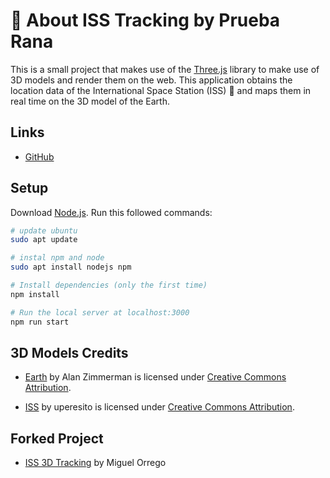 # :satellite: About ISS Tracking by Prueba Rana

This is a small project that makes use of the [Three.js](https://threejs.org/) library to make use of 3D models and render them on the web. This application obtains the location data of the International Space Station (ISS) :rocket: and maps them in real time on the 3D model of the Earth.

## Links

- [GitHub](https://github.com/Manuelir/spaceappsvlc22)

## Setup

Download [Node.js](https://nodejs.org/en/download/).
Run this followed commands:

```bash
# update ubuntu
sudo apt update

# instal npm and node
sudo apt install nodejs npm
```


```bash
# Install dependencies (only the first time)
npm install

# Run the local server at localhost:3000
npm run start
```

## 3D Models Credits

- [Earth](https://skfb.ly/OFE9) by Alan Zimmerman is licensed under [Creative Commons Attribution](http://creativecommons.org/licenses/by/4.0/).

- [ISS](https://skfb.ly/6oOBH) by uperesito is licensed under [Creative Commons Attribution](http://creativecommons.org/licenses/by/4.0/).

## Forked Project
- [ISS 3D Tracking](https://github.com/maoc06/ISS_3D_tracking) by Miguel Orrego
